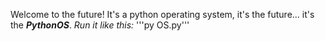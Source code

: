 Welcome to the future! It's a python operating system, it's the future... it's the ***PythonOS***.
*Run it like this:*
'''py OS.py'''
